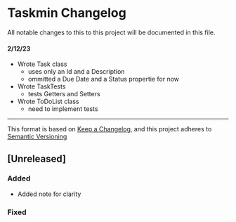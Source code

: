 # Taskmin Changelog
All notable changes to this to this project will be documented in this file.

#### 2/12/23
- Wrote Task class
	+ uses only an Id and a Description
	+ ommitted a Due Date and a Status propertie for now
- Wrote TaskTests
	+ tests Getters and Setters
- Wrote ToDoList class
	+ need to implement tests

---


This format is based on [Keep a Changelog](https://keepachangelog.com/en/1.0.0/), and this project adheres to [Semantic Versioning](https://semver.org/spec/v2.0.0.html)

## [Unreleased]

### Added

- Added note for clarity

### Fixed